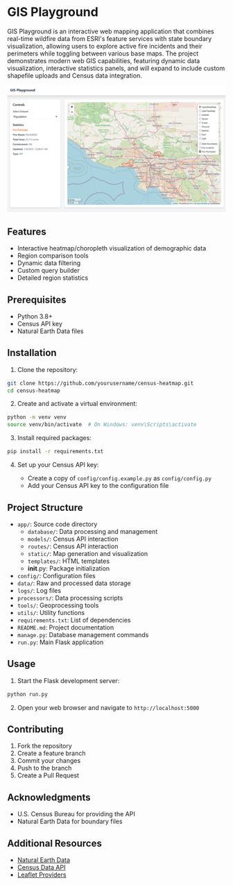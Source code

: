 # GIS Playground

GIS Playground is an interactive web mapping application that combines real-time wildfire data from ESRI's feature services with state boundary visualization, allowing users to explore active fire incidents and their perimeters while toggling between various base maps. The project demonstrates modern web GIS capabilities, featuring dynamic data visualization, interactive statistics panels, and will expand to include custom shapefile uploads and Census data integration.

![GIS Playground](app/static/images/gis_playground.png)

## Features

- Interactive heatmap/choropleth visualization of demographic data
- Region comparison tools
- Dynamic data filtering
- Custom query builder
- Detailed region statistics

## Prerequisites

- Python 3.8+
- Census API key
- Natural Earth Data files

## Installation

1. Clone the repository:

```bash
git clone https://github.com/yourusername/census-heatmap.git
cd census-heatmap
```

2. Create and activate a virtual environment:

```bash
python -m venv venv
source venv/bin/activate  # On Windows: venv\Scripts\activate
```

3. Install required packages:

```bash
pip install -r requirements.txt
```

4. Set up your Census API key:

    - Create a copy of `config/config.example.py` as `config/config.py`
    - Add your Census API key to the configuration file

## Project Structure

- `app/`: Source code directory
    - `database/`: Data processing and management
    - `models/`: Census API interaction
    - `routes/`: Census API interaction
    - `static/`: Map generation and visualization
    - `templates/`: HTML templates
    - __init__.py: Package initialization
- `config/`: Configuration files
- `data/`: Raw and processed data storage
- `logs/`: Log files
- `processors/`: Data processing scripts
- `tools/`: Geoprocessing tools
- `utils/`: Utility functions
- `requirements.txt`: List of dependencies
- `README.md`: Project documentation
- `manage.py`: Database management commands
- `run.py`: Main Flask application

## Usage

1. Start the Flask development server:
```bash
python run.py
```

2. Open your web browser and navigate to `http://localhost:5000`

## Contributing

1. Fork the repository
2. Create a feature branch
3. Commit your changes
4. Push to the branch
5. Create a Pull Request

## Acknowledgments

- U.S. Census Bureau for providing the API
- Natural Earth Data for boundary files

## Additional Resources

- [Natural Earth Data](https://www.naturalearthdata.com/)
- [Census Data API](https://api.census.gov)
- [Leaflet Providers](https://leaflet-extras.github.io/leaflet-providers/preview/)
